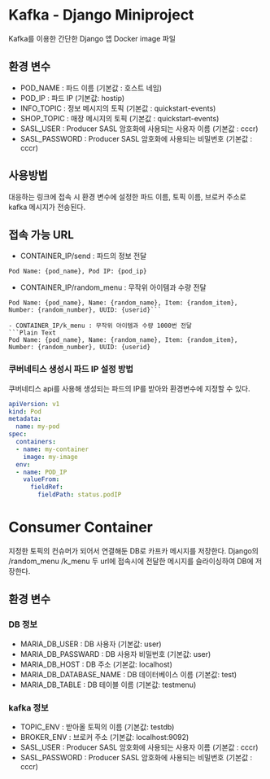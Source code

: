 # Kafka - Django Miniproject
Kafka를 이용한 간단한 Django 앱 Docker image 파일

## 환경 변수
- POD_NAME : 파드 이름 (기본값 : 호스트 네임)
- POD_IP : 파드 IP (기본값: hostip)
- INFO_TOPIC : 정보 메시지의 토픽 (기본값 : quickstart-events)
- SHOP_TOPIC : 매장 메시지의 토픽 (기본값 : quickstart-events)
- SASL_USER : Producer SASL 암호화에 사용되는 사용자 이름 (기본값 : cccr)
- SASL_PASSWORD : Producer SASL 암호화에 사용되는 비밀번호 (기본값 : cccr)

## 사용방법
대응하는 링크에 접속 시 환경 변수에 설정한 파드 이름, 토픽 이름, 브로커 주소로 kafka 메시지가 전송된다.

## 접속 가능 URL
- CONTAINER_IP/send : 파드의 정보 전달
```Plain Text
Pod Name: {pod_name}, Pod IP: {pod_ip}
```

- CONTAINER_IP/random_menu : 무작위 아이템과 수량 전달
```Plain Text
Pod Name: {pod_name}, Name: {random_name}, Item: {random_item}, Number: {random_number}, UUID: {userid}```

- CONTAINER_IP/k_menu : 무작위 아이템과 수량 1000번 전달
```Plain Text
Pod Name: {pod_name}, Name: {random_name}, Item: {random_item}, Number: {random_number}, UUID: {userid}
```

### 쿠버네티스 생성시 파드 IP 설정 방법
쿠버네티스 api를 사용해 생성되는 파드의 IP를 받아와 환경변수에 지정할 수 있다.
```YAML
apiVersion: v1
kind: Pod
metadata:
  name: my-pod
spec:
  containers:
  - name: my-container
    image: my-image
  env:
  - name: POD_IP
    valueFrom:
      fieldRef:
        fieldPath: status.podIP
```

# Consumer Container
지정한 토픽의 컨슈머가 되어서 연결해둔 DB로 카프카 메시지를 저장한다.
Django의 /random_menu /k_menu 두 url에 접속시에 전달한 메시지를 슬라이싱하여 DB에 저장한다.


## 환경 변수
### DB 정보
- MARIA_DB_USER : DB 사용자 (기본값: user)
- MARIA_DB_PASSWARD : DB 사용자 비밀번호 (기본값: user)
- MARIA_DB_HOST : DB 주소 (기본값: localhost)
- MARIA_DB_DATABASE_NAME : DB 데이터베이스 이름 (기본값: test)
- MARIA_DB_TABLE : DB 테이블 이름 (기본값: testmenu)

### kafka 정보
- TOPIC_ENV : 받아올 토픽의 이름 (기본값: testdb)
- BROKER_ENV : 브로커 주소 (기본값:  localhost:9092)
- SASL_USER : Producer SASL 암호화에 사용되는 사용자 이름 (기본값 : cccr)
- SASL_PASSWORD : Producer SASL 암호화에 사용되는 비밀번호 (기본값 : cccr)

